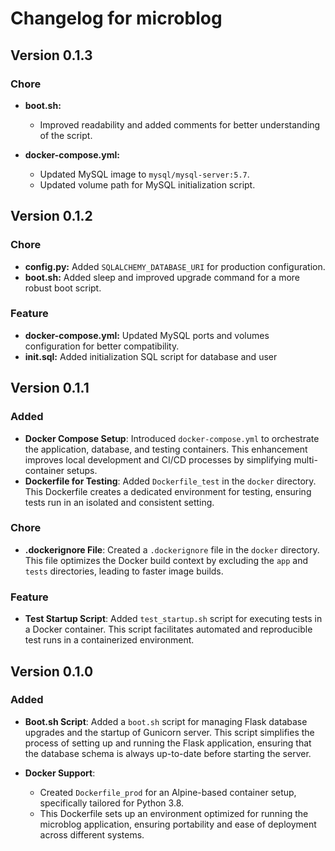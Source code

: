 # Changelog for microblog

## Version 0.1.3

### Chore

- **boot.sh:**
  - Improved readability and added comments for better understanding of the script.

- **docker-compose.yml:**
  - Updated MySQL image to `mysql/mysql-server:5.7`.
  - Updated volume path for MySQL initialization script.

## Version 0.1.2

### Chore
- **config.py:** Added `SQLALCHEMY_DATABASE_URI` for production configuration.
- **boot.sh:** Added sleep and improved upgrade command for a more robust boot script.

### Feature
- **docker-compose.yml:** Updated MySQL ports and volumes configuration for better compatibility.
- **init.sql:** Added initialization SQL script for database and user

## Version 0.1.1

### Added
- **Docker Compose Setup**: Introduced `docker-compose.yml` to orchestrate the application, database, and testing containers. This enhancement improves local development and CI/CD processes by simplifying multi-container setups.
- **Dockerfile for Testing**: Added `Dockerfile_test` in the `docker` directory. This Dockerfile creates a dedicated environment for testing, ensuring tests run in an isolated and consistent setting.

### Chore
- **.dockerignore File**: Created a `.dockerignore` file in the `docker` directory. This file optimizes the Docker build context by excluding the `app` and `tests` directories, leading to faster image builds.

### Feature
- **Test Startup Script**: Added `test_startup.sh` script for executing tests in a Docker container. This script facilitates automated and reproducible test runs in a containerized environment.

## Version 0.1.0

### Added

- **Boot.sh Script**: Added a `boot.sh` script for managing Flask database upgrades and the startup of Gunicorn server. This script simplifies the process of setting up and running the Flask application, ensuring that the database schema is always up-to-date before starting the server.

- **Docker Support**:
  - Created `Dockerfile_prod` for an Alpine-based container setup, specifically tailored for Python 3.8.
  - This Dockerfile sets up an environment optimized for running the microblog application, ensuring portability and ease of deployment across different systems.
